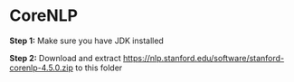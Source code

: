 # CoreNLP

**Step 1:** Make sure you have JDK installed

**Step 2:** Download and extract https://nlp.stanford.edu/software/stanford-corenlp-4.5.0.zip to this folder

